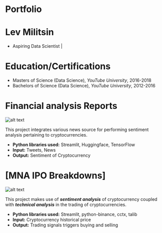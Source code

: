 # Portfolio
# Lev Militsin
* Aspiring Data Scientist | 

# Education/Certifications
* Masters of Science (Data Science), *YouTube University*, 2016-2018
* Bachelors of Science (Data Science), *YouTube University*, 2012-2016

# Financial analysis Reports 
![alt text](andre-francois-mckenzie-iGYiBhdNTpE-unsplash.jpg)

This project integrates various news source for performing sentiment analysis pertaining to cryptocurrencies.
* **Python libraries used:** Streamlit, Huggingface, TensorFlow
* **Input:** Tweets, News
* **Output:** Sentiment of Cryptocurrency

# [MNA IPO Breakdowns]
![alt text](maxim-hopman-fiXLQXAhCfk-unsplash.jpg)

This project makes use of ***sentiment analysis*** of cryptocurrency coupled with ***technical analysis*** in the trading of cryptocurrencies.
* **Python libraries used:** Streamlit, python-binance, cctx, talib
* **Input:** Cryptocurrency historical price
* **Output:** Trading signals triggers buying and selling
